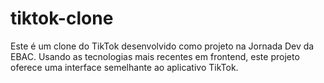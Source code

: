 # tiktok-clone
Este é um clone do TikTok desenvolvido como projeto na Jornada Dev da EBAC. Usando as tecnologias mais recentes em frontend, este projeto oferece uma interface semelhante ao aplicativo TikTok.
